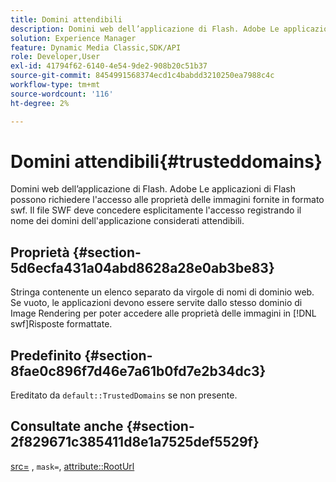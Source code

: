 ```yaml
---
title: Domini attendibili
description: Domini web dell’applicazione di Flash. Adobe Le applicazioni di Flash possono richiedere l'accesso alle proprietà delle immagini fornite in formato swf. Il file SWF deve concedere esplicitamente l'accesso registrando il nome dei domini dell'applicazione considerati attendibili.
solution: Experience Manager
feature: Dynamic Media Classic,SDK/API
role: Developer,User
exl-id: 41794f62-6140-4e54-9de2-908b20c51b37
source-git-commit: 8454991568374ecd1c4babdd3210250ea7988c4c
workflow-type: tm+mt
source-wordcount: '116'
ht-degree: 2%

---
```


# Domini attendibili{#trusteddomains}

Domini web dell’applicazione di Flash. Adobe Le applicazioni di Flash possono richiedere l&#39;accesso alle proprietà delle immagini fornite in formato swf. Il file SWF deve concedere esplicitamente l&#39;accesso registrando il nome dei domini dell&#39;applicazione considerati attendibili.

## Proprietà {#section-5d6ecfa431a04abd8628a28e0ab3be83}

Stringa contenente un elenco separato da virgole di nomi di dominio web. Se vuoto, le applicazioni devono essere servite dallo stesso dominio di Image Rendering per poter accedere alle proprietà delle immagini in [!DNL swf]Risposte formattate.

## Predefinito {#section-8fae0c896f7d46e7a61b0fd7e2b34dc3}

Ereditato da `default::TrustedDomains` se non presente.

## Consultate anche {#section-2f829671c385411d8e1a7525def5529f}

[src=](../../../../../ir-api/http-protocol/image-rendering-api-ref/c-ir-http-protocol-ref/c-ir-http-protocol-command-reference/r-ir-src.md#reference-62c98abad22149d68d405ed6aaff8272) , `mask=`, [attribute::RootUrl](../../../../../ir-api/material-cat/image-rendering-api-ref/c-ir-material-catalog/c-ir-attributes-reference/r-ir-rooturl.md#reference-b8d706a573814802bd6794223cc78402)

